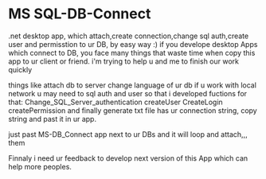# MS SQL-DB-Connect
.net desktop app, which attach,create connection,change sql auth,create user and permisstion to ur DB, by easy way :)
if you  develope desktop Apps which connect to DB, you face many things that waste time when copy this app to ur client or friend.
i'm trying to help u and me to finish our work quickly

things like
attach db to server
change language of ur db
if u work with local network u may need to sql auth and user
so that i developed fuctions for that: 
Change_SQL_Server_authentication
createUser
CreateLogin
createPermission
and finally generate txt file has ur connection string, copy string and past it in ur app.

just past MS-DB_Connect app next to ur DBs and it will loop and attach,,, them 

Finnaly i need ur feedback to develop next version of this App which can help more peoples.


